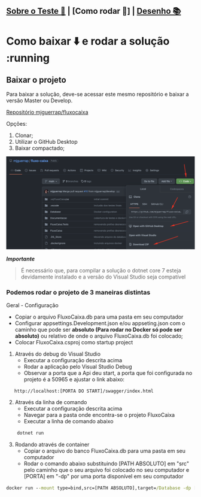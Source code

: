 ## [Sobre o Teste :mega:](../../Readme.md) | [Como rodar 🔨] | [Desenho 📚](/Documentacao/md/DesenhoSolucao.md)
# Como baixar :arrow_down: e rodar a solução :running

## Baixar o projeto

Para baixar a solução, deve-se acessar este mesmo repositório e baixar a versão Master ou Develop.

[Repositório mjguerrap/fluxocaixa](https://github.com/mjguerrap/fluxo-caixa)

Opções:

1) Clonar;
2) Utilizar o GitHub Desktop
3) Baixar compactado;

![.](./Documentacao/../../Img/Baixar%20solucao.png)

_**Importante**_
> É necessário que, para compilar a solução o dotnet core 7 esteja devidamente instalado e a versão do Visual Studio seja compatível

### Podemos rodar o projeto de 3 maneiras distintas

Geral - Configuração

- Copiar o arquivo FluxoCaixa.db para uma pasta em seu computador
- Configurar appsettings.Development.json e/ou appseting.json com o caminho que pode ser **absoluto (Para rodar no Docker só pode ser absoluto)** ou relativo de onde o arquivo FluxoCaixa.db foi colocado;
- Colocar FluxoCaixa.csproj como startup project

1) Através do debug do Visual Studio
   - Executar a configuração descrita acima
   - Rodar a aplicação pelo Visual Studio Debug
   - Observar a porta que a Api deu start, a porta que foi configurada no projeto é a 50965 e ajustar o link abaixo:
  
```uri
   http://localhost:[PORTA DO START]/swagger/index.html
```

2) Através da linha de comando
   - Executar a configuração descrita acima
   - Navegar para a pasta onde encontra-se o projeto FluxoCaixa
   - Executar a linha de comando abaixo

```cmd
    dotnet run
```

3) Rodando através de container
   - Copiar o arquivo do banco FluxoCaixa.db para uma pasta em seu computador
   - Rodar o comando abaixo substituindo [PATH ABSOLUTO] em "src" pelo caminho que o seu arquivo foi colocado no seu computador e [PORTA] em "-dp" por uma porta disponível em seu computador
  
```cmd
docker run --mount type=bind,src=[PATH ABSOLUTO],target=/Database -dp [PORTA]:50965  mjguerrap/fluxocaixateste --name fluxocaixa
```


